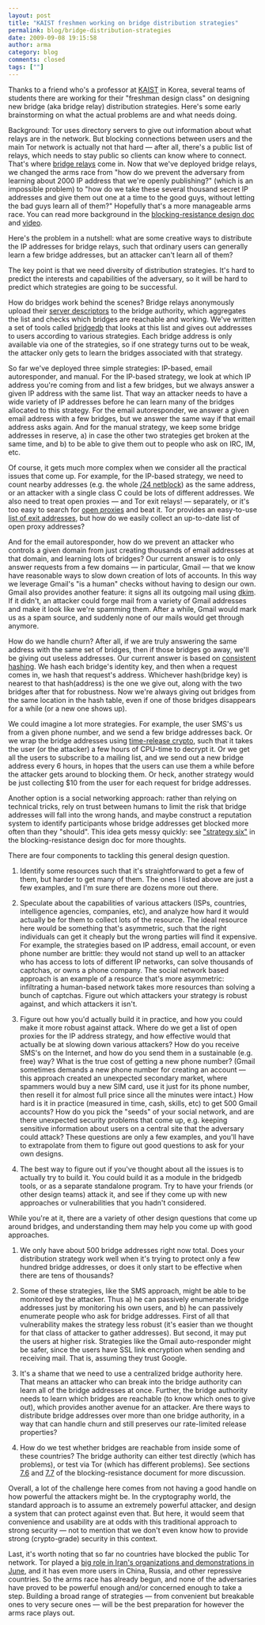 ```yaml
---
layout: post
title: "KAIST freshmen working on bridge distribution strategies"
permalink: blog/bridge-distribution-strategies
date: 2009-09-08 19:15:58
author: arma
category: blog
comments: closed
tags: [""]
---
```


Thanks to a friend who's a professor at [KAIST](http://www.kaist.edu/edu.html) in Korea, several teams of students there are working for their "freshman design class" on designing new bridge (aka bridge relay) distribution strategies. Here's some early brainstorming on what the actual problems are and what needs doing.

Background: Tor uses directory servers to give out information about what relays are in the network. But blocking connections between users and the main Tor network is actually not that hard — after all, there's a public list of relays, which needs to stay public so clients can know where to connect. That's where [bridge relays](https://www.torproject.org/docs/bridges.html.en) come in. Now that we've deployed bridge relays, we changed the arms race from "how do we prevent the adversary from learning about 2000 IP address that we're openly publishing?" (which is an impossible problem) to "how do we take these several thousand secret IP addresses and give them out one at a time to the good guys, without letting the bad guys learn all of them?" Hopefully that's a more manageable arms race. You can read more background in the [blocking-resistance design doc](https://svn.torproject.org/svn/projects/design-paper/blocking.html) and [video](http://freehaven.net/~arma/23C3-1444-en-tor_and_china.m4v).

Here's the problem in a nutshell: what are some creative ways to distribute the IP addresses for bridge relays, such that ordinary users can generally learn a few bridge addresses, but an attacker can't learn all of them?

The key point is that we need diversity of distribution strategies. It's hard to predict the interests and capabilities of the adversary, so it will be hard to predict which strategies are going to be successful.

How do bridges work behind the scenes? Bridge relays anonymously upload their [server descriptors](https://www.torproject.org/docs/faq#KeyManagement) to the bridge authority, which aggregates the list and checks which bridges are reachable and working. We've written a set of tools called [bridgedb](https://gitweb.torproject.org/bridgedb.git/tree) that looks at this list and gives out addresses to users according to various strategies. Each bridge address is only available via one of the strategies, so if one strategy turns out to be weak, the attacker only gets to learn the bridges associated with that strategy.

So far we've deployed three simple strategies: IP-based, email autoresponder, and manual. For the IP-based strategy, we look at which IP address you're coming from and list a few bridges, but we always answer a given IP address with the same list. That way an attacker needs to have a wide variety of IP addresses before he can learn many of the bridges allocated to this strategy. For the email autoresponder, we answer a given email address with a few bridges, but we answer the same way if that email address asks again. And for the manual strategy, we keep some bridge addresses in reserve, a) in case the other two strategies get broken at the same time, and b) to be able to give them out to people who ask on IRC, IM, etc.

Of course, it gets much more complex when we consider all the practical issues that come up. For example, for the IP-based strategy, we need to count nearby addresses (e.g. the whole [/24 netblock](http://en.wikipedia.org/wiki/Netmask)) as the same address, or an attacker with a single class C could be lots of different addresses. We also need to treat open proxies — and Tor exit relays! — separately, or it's too easy to search for [open proxies](http://www.google.com/search?q=open+proxies) and beat it. Tor provides an easy-to-use [list of exit addresses](https://check.torproject.org/cgi-bin/TorBulkExitList.py), but how do we easily collect an up-to-date list of open proxy addresses?

And for the email autoresponder, how do we prevent an attacker who controls a given domain from just creating thousands of email addresses at that domain, and learning lots of bridges? Our current answer is to only answer requests from a few domains — in particular, Gmail — that we know have reasonable ways to slow down creation of lots of accounts. In this way we leverage Gmail's "is a human" checks without having to design our own. Gmail also provides another feature: it signs all its outgoing mail using [dkim](http://en.wikipedia.org/wiki/DomainKeys_Identified_Mail). If it didn't, an attacker could forge mail from a variety of Gmail addresses and make it look like we're spamming them. After a while, Gmail would mark us as a spam source, and suddenly none of our mails would get through anymore.

How do we handle churn? After all, if we are truly answering the same address with the same set of bridges, then if those bridges go away, we'll be giving out useless addresses. Our current answer is based on [consistent hashing](http://en.wikipedia.org/wiki/Consistent_hashing). We hash each bridge's identity key, and then when a request comes in, we hash that request's address. Whichever hash(bridge key) is nearest to that hash(address) is the one we give out, along with the two bridges after that for robustness. Now we're always giving out bridges from the same location in the hash table, even if one of those bridges disappears for a while (or a new one shows up).

We could imagine a lot more strategies. For example, the user SMS's us from a given phone number, and we send a few bridge addresses back. Or we wrap the bridge addresses using [time-release crypto](http://www.google.com/search?q=time-release+crypto), such that it takes the user (or the attacker) a few hours of CPU-time to decrypt it. Or we get all the users to subscribe to a mailing list, and we send out a new bridge address every 6 hours, in hopes that the users can use them a while before the attacker gets around to blocking them. Or heck, another strategy would be just collecting \$10 from the user for each request for bridge addresses.

Another option is a social networking approach: rather than relying on technical tricks, rely on trust between humans to limit the risk that bridge addresses will fall into the wrong hands, and maybe construct a reputation system to identify participants whose bridge addresses get blocked more often than they "should". This idea gets messy quickly: see ["strategy six"](https://svn.torproject.org/svn/projects/design-paper/blocking.html#tth_sEc7.4) in the blocking-resistance design doc for more thoughts.

There are four components to tackling this general design question.

1) Identify some resources such that it's straightforward to get a few of them, but harder to get many of them. The ones I listed above are just a few examples, and I'm sure there are dozens more out there.

2) Speculate about the capabilities of various attackers (ISPs, countries, intelligence agencies, companies, etc), and analyze how hard it would actually be for them to collect lots of the resource. The ideal resource here would be something that's asymmetric, such that the right individuals can get it cheaply but the wrong parties will find it expensive. For example, the strategies based on IP address, email account, or even phone number are brittle: they would not stand up well to an attacker who has access to lots of different IP networks, can solve thousands of captchas, or owns a phone company. The social network based approach is an example of a resource that's more asymmetric: infiltrating a human-based network takes more resources than solving a bunch of captchas. Figure out which attackers your strategy is robust against, and which attackers it isn't.

3) Figure out how you'd actually build it in practice, and how you could make it more robust against attack. Where do we get a list of open proxies for the IP address strategy, and how effective would that actually be at slowing down various attackers? How do you receive SMS's on the Internet, and how do you send them in a sustainable (e.g. free) way? What is the true cost of getting a new phone number? (Gmail sometimes demands a new phone number for creating an account — this approach created an unexpected secondary market, where spammers would buy a new SIM card, use it just for its phone number, then resell it for almost full price since all the minutes were intact.) How hard is it in practice (measured in time, cash, skills, etc) to get 500 Gmail accounts? How do you pick the "seeds" of your social network, and are there unexpected security problems that come up, e.g. keeping sensitive information about users on a central site that the adversary could attack? These questions are only a few examples, and you'll have to extrapolate from them to figure out good questions to ask for your own designs.

4) The best way to figure out if you've thought about all the issues is to actually try to build it. You could build it as a module in the bridgedb tools, or as a separate standalone program. Try to have your friends (or other design teams) attack it, and see if they come up with new approaches or vulnerabilities that you hadn't considered.

While you're at it, there are a variety of other design questions that come up around bridges, and understanding them may help you come up with good approaches.

1) We only have about 500 bridge addresses right now total. Does your distribution strategy work well when it's trying to protect only a few hundred bridge addresses, or does it only start to be effective when there are tens of thousands?

2) Some of these strategies, like the SMS approach, might be able to be monitored by the attacker. Thus a) he can passively enumerate bridge addresses just by monitoring his own users, and b) he can passively enumerate people who ask for bridge addresses. First of all that vulnerability makes the strategy less robust (it's easier than we thought for that class of attacker to gather addresses). But second, it may put the users at higher risk. Strategies like the Gmail auto-responder might be safer, since the users have SSL link encryption when sending and receiving mail. That is, assuming they trust Google.

3) It's a shame that we need to use a centralized bridge authority here. That means an attacker who can break into the bridge authority can learn all of the bridge addresses at once. Further, the bridge authority needs to learn which bridges are reachable (to know which ones to give out), which provides another avenue for an attacker. Are there ways to distribute bridge addresses over more than one bridge authority, in a way that can handle churn and still preserves our rate-limited release properties?

4) How do we test whether bridges are reachable from inside some of these countries? The bridge authority can either test directly (which has problems), or test via Tor (which has different problems). See sections [7.6](https://svn.torproject.org/svn/projects/design-paper/blocking.html#tth_sEc7.6) and [7.7](https://svn.torproject.org/svn/projects/design-paper/blocking.html#subsec:geoip) of the blocking-resistance document for more discussion.

Overall, a lot of the challenge here comes from not having a good handle on how powerful the attackers might be. In the cryptography world, the standard approach is to assume an extremely powerful attacker, and design a system that can protect against even that. But here, it would seem that convenience and usability are at odds with this traditional approach to strong security — not to mention that we don't even know how to provide strong (crypto-grade) security in this context.

Last, it's worth noting that so far no countries have blocked the public Tor network. Tor played a [big role in Iran's organizations and demonstrations in June](https://blog.torproject.org/blog/measuring-tor-and-iran-part-two), and it has even more users in China, Russia, and other repressive countries. So the arms race has already begun, and none of the adversaries have proved to be powerful enough and/or concerned enough to take a step. Building a broad range of strategies — from convenient but breakable ones to very secure ones — will be the best preparation for however the arms race plays out.
